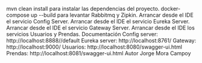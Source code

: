 mvn clean install para instalar las dependencias del proyecto.
docker-compose up --build para levantar Rabbitmq y Zipkin.
Arrancar desde el IDE el servicio Config Server.
Arrancar desde el IDE el servicio Eureka Server.
Arrancar desde el IDE el servicio Gateway Server.
Arrancar desde el IDE los servicios Usuarios y Prendas.
Documentación
Config server: http://localhost:8888//default
Eureka server: http://localhost:8761/
Gateway: http://localhost:9000/
Usuarios: http://localhost:8080/swagger-ui.html
Prendas: http://localhost:8081/swagger-ui.html
Autor
Jorge Mora Campoy